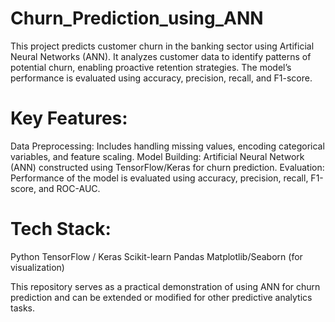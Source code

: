 # Churn_Prediction_using_ANN
This project predicts customer churn in the banking sector using Artificial Neural Networks (ANN). It analyzes customer data to identify patterns of potential churn, enabling proactive retention strategies. The model’s performance is evaluated using accuracy, precision, recall, and F1-score.


# Key Features:

Data Preprocessing: Includes handling missing values, encoding categorical variables, and feature scaling.
Model Building: Artificial Neural Network (ANN) constructed using TensorFlow/Keras for churn prediction.
Evaluation: Performance of the model is evaluated using accuracy, precision, recall, F1-score, and ROC-AUC.


# Tech Stack:

Python
TensorFlow / Keras
Scikit-learn
Pandas
Matplotlib/Seaborn (for visualization)


This repository serves as a practical demonstration of using ANN for churn prediction and can be extended or modified for other predictive analytics tasks.
